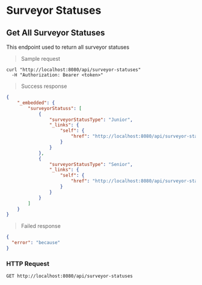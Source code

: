 # Surveyor Statuses
## Get All Surveyor Statuses

This endpoint used to return all surveyor statuses

> Sample request

```shell
curl "http://localhost:8080/api/surveyor-statuses"
  -H "Authorization: Bearer <token>"
```

> Success response

```json
{
    "_embedded": {
        "surveyorStatuss": [
            {
                "surveyorStatusType": "Junior",
                "_links": {
                    "self": {
                        "href": "http://localhost:8080/api/surveyor-statuses/1"
                    }
                }
            },
            {
                "surveyorStatusType": "Senior",
                "_links": {
                    "self": {
                        "href": "http://localhost:8080/api/surveyor-statuses/2"
                    }
                }
            }
        ]
    }
}
```

> Failed response

```json
{
  "error": "because"
}
```

### HTTP Request 

`GET http://localhost:8080/api/surveyor-statuses`